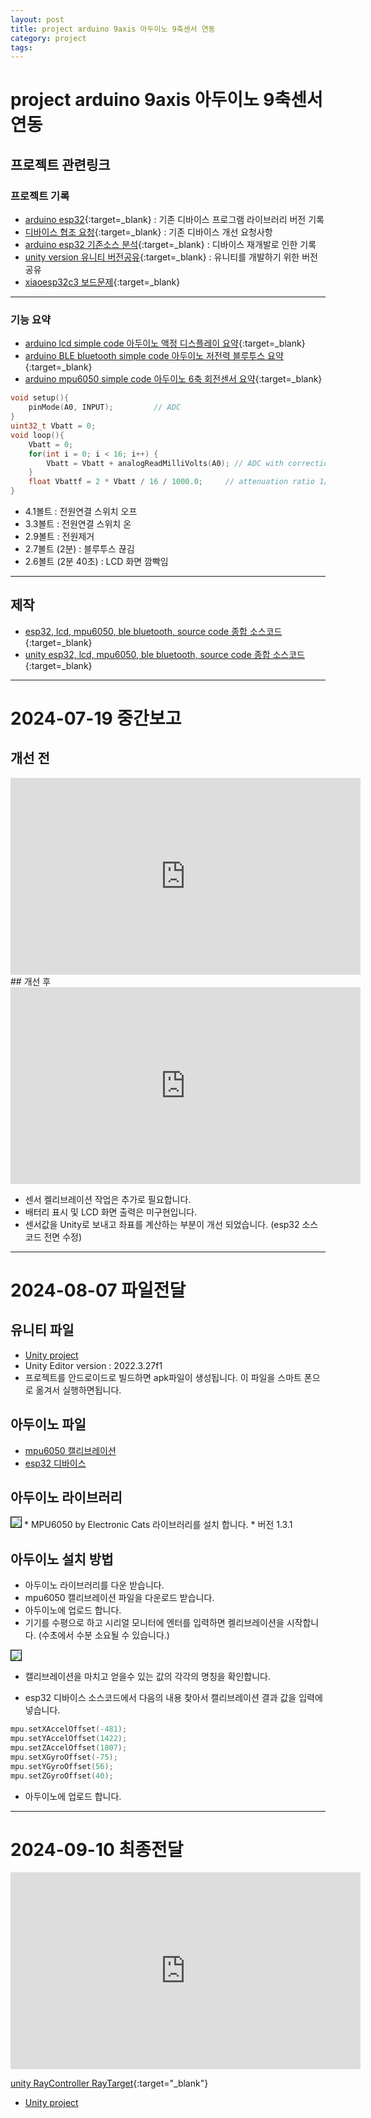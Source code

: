 ```yaml
---
layout: post
title: project arduino 9axis 아두이노 9축센서 연동
category: project
tags: 
---
```


# project arduino 9axis 아두이노 9축센서 연동

## 프로젝트 관련링크

### 프로젝트 기록
* [arduino esp32](/arduino/2024/06/02/arduino_esp32.html){:target=_blank} : 기존 디바이스 프로그램 라이브러리 버전 기록
* [디바이스 협조 요청](/etc/2024/06/27/project_device.html){:target=_blank} : 기존 디바이스 개선 요청사항
* [arduino esp32 기존소스 분석](/arduino/2024/07/08/esp32_source.html){:target=_blank} : 디바이스 재개발로 인한 기록
* [unity version 유니티 버전공유](/etc/2024/07/15/unity_version.html){:target=_blank} : 유니티를 개발하기 위한 버전공유
* [xiaoesp32c3 보드문제](/arduino/2024/07/15/xiaoesp32c3.html){:target=_blank}

---

### 기능 요약
* [arduino lcd simple code 아두이노 액정 디스플레이 요약](/arduino/2024/07/15/arduino_lcd.html){:target=_blank}
* [arduino BLE bluetooth simple code 아두이노 저전력 블루투스 요약](/arduino/2024/07/16/arduino_ble_bluetooth.html){:target=_blank}
* [arduino mpu6050 simple code 아두이노 6축 회전센서 요약](/arduino/2024/07/16/arduino_mpu6050.html){:target=_blank}

```c++
void setup(){
    pinMode(A0, INPUT);         // ADC
}
uint32_t Vbatt = 0;
void loop(){
    Vbatt = 0;
    for(int i = 0; i < 16; i++) {
        Vbatt = Vbatt + analogReadMilliVolts(A0); // ADC with correction   
    }
    float Vbattf = 2 * Vbatt / 16 / 1000.0;     // attenuation ratio 1/2, mV --> V
}
```
* 4.1볼트 : 전원연결 스위치 오프
* 3.3볼트 : 전원연결 스위치 온
* 2.9볼트 : 전원제거
* 2.7볼트 (2분) : 블루투스 끊김
* 2.6볼트 (2분 40초) : LCD 화면 깜빡임
---

## 제작
* [esp32, lcd, mpu6050, ble bluetooth, source code 종합 소스코드](/arduino/2024/07/16/source_code.html){:target=_blank}
* [unity esp32, lcd, mpu6050, ble bluetooth, source code 종합 소스코드](/unity/2024/07/18/unity_source.html){:target=_blank}

---

# 2024-07-19 중간보고
## 개선 전
<iframe width="560" height="315" src="https://www.youtube.com/embed/RECcc1bKkm8?si=Xt2H5IR6eD2MeAVl" title="YouTube video player" frameborder="0" allow="accelerometer; autoplay; clipboard-write; encrypted-media; gyroscope; picture-in-picture; web-share" referrerpolicy="strict-origin-when-cross-origin" allowfullscreen></iframe>
## 개선 후
<iframe width="560" height="315" src="https://www.youtube.com/embed/AzvyD4t8cBA?si=q5h504MjdxCqNqtW" title="YouTube video player" frameborder="0" allow="accelerometer; autoplay; clipboard-write; encrypted-media; gyroscope; picture-in-picture; web-share" referrerpolicy="strict-origin-when-cross-origin" allowfullscreen></iframe>

* 센서 켈리브레이션 작업은 추가로 필요합니다.
* 배터리 표시 및 LCD 화면 출력은 미구현입니다.
* 센서값을 Unity로 보내고 좌표를 계산하는 부분이 개선 되었습니다. (esp32 소스코드 전면 수정)

---

# 2024-08-07 파일전달
## 유니티 파일
* [Unity project](https://onethelab-my.sharepoint.com/:u:/p/gh_cho/EQSIc0Akr7VBvrPtyzTXV0wBRC1S52AZYJB3ldglxwi9pw?e=xCmAu8)
* Unity Editor version : 2022.3.27f1
* 프로젝트를 안드로이드로 빌드하면 apk파일이 생성됩니다. 이 파일을 스마트 폰으로 옮겨서 실행하면됩니다.

## 아두이노 파일
* [mpu6050 캘리브레이션](https://onethelab-my.sharepoint.com/:u:/p/gh_cho/EQoLnK2Y9eZEhwtRYpbI5V0BgfV4cu8AMpMXgqklylBJXQ?e=AT87Dp)
* [esp32 디바이스](https://onethelab-my.sharepoint.com/:u:/p/gh_cho/EXCO5RkCyCpMroZKncDWfa8BU_053r6eHnzBBlYgOq2xeQ?e=VuqMlz)

## 아두이노 라이브러리
<img style='border:solid 1px black;' src="https://image.onethelab.com/resized/1723041907.jpg" />
* MPU6050 by Electronic Cats 라이브러리를 설치 합니다.
* 버전 1.3.1

## 아두이노 설치 방법
* 아두이노 라이브러리를 다운 받습니다.
* mpu6050 캘리브레이션 파일을 다운로드 받습니다.
* 아두이노에 업로드 합니다.
* 기기를 수평으로 하고 시리얼 모니터에 엔터를 입력하면 켈리브레이션을 시작합니다. (수초에서 수분 소요될 수 있습니다.)
  
<img style='border:solid 1px black;' src="https://image.onethelab.com/resized/1723042313.jpg" />

* 캘리브레이션을 마치고 얻을수 있는 값의 각각의 명칭을 확인합니다.

* esp32 디바이스 소스코드에서 다음의 내용 찾아서 캘리브레이션 결과 값을 입력에 넣습니다.
  
```c++
mpu.setXAccelOffset(-481);
mpu.setYAccelOffset(1422);
mpu.setZAccelOffset(1807);
mpu.setXGyroOffset(-75);
mpu.setYGyroOffset(56);
mpu.setZGyroOffset(40);
```
* 아두이노에 업로드 합니다.

---

# 2024-09-10 최종전달
<iframe width="560" height="315" src="https://www.youtube.com/embed/zM2iRliJbMA?si=NbTBUU9EGcCLZnpC" title="YouTube video player" frameborder="0" allow="accelerometer; autoplay; clipboard-write; encrypted-media; gyroscope; picture-in-picture; web-share" referrerpolicy="strict-origin-when-cross-origin" allowfullscreen></iframe>

[unity RayController RayTarget](/unity/2024/09/10/unity_raycontroller_raytarget.html){:target="_blank"}

* [Unity project](https://onethelab-my.sharepoint.com/:u:/p/gh_cho/Efs1Bx3bT8xJqrIOj5FzGykBDYl3f6oMYDXkv-vlJ99wDg?e=O9Sdcu)